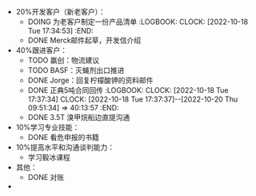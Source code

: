 - 20%开发客户（新老客户）：
	- DOING 为老客户制定一份产品清单
	  :LOGBOOK:
	  CLOCK: [2022-10-18 Tue 17:34:53]
	  :END:
	- DONE Merck邮件起草，开发信介绍
- 40%跟进客户：
	- TODO 赢创：物流建议
	- TODO BASF：灭蝇剂出口推进
	- DONE Jorge：回复柠檬酸钾的资料邮件
	- DONE 正典5吨合同回传
	  :LOGBOOK:
	  CLOCK: [2022-10-18 Tue 17:37:34]
	  CLOCK: [2022-10-18 Tue 17:37:37]--[2022-10-20 Thu 09:51:34] =>  40:13:57
	  :END:
	- DONE 3.5T 溴甲烷船边直提沟通
- 10%学习专业技能：
	- DONE 看危申报的书籍
- 10%提高水平和沟通谈判能力：
	- 学习毅冰课程
- 其他：
	- DONE 对账
-